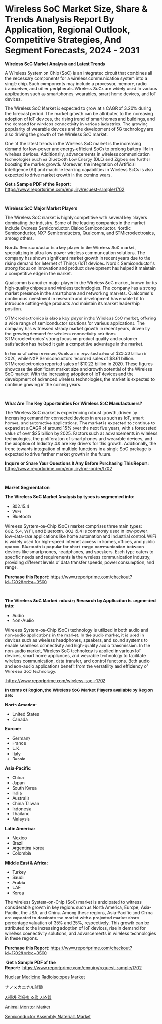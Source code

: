 <p><h1>Wireless SoC Market Size, Share & Trends Analysis Report By Application, Regional Outlook, Competitive Strategies, And Segment Forecasts, 2024 - 2031</h1></p><p><strong>Wireless SoC Market Analysis and Latest Trends</strong></p>
<p><p>A Wireless System on Chip (SoC) is an integrated circuit that combines all the necessary components for a wireless communication system into a single chip. Such components may include a processor, memory, radio transceiver, and other peripherals. Wireless SoCs are widely used in various applications such as smartphones, wearables, smart home devices, and IoT devices.</p><p>The Wireless SoC Market is expected to grow at a CAGR of 3.20% during the forecast period. The market growth can be attributed to the increasing adoption of IoT devices, the rising trend of smart homes and buildings, and the demand for wireless connectivity in various industries. The growing popularity of wearable devices and the development of 5G technology are also driving the growth of the Wireless SoC market.</p><p>One of the latest trends in the Wireless SoC market is the increasing demand for low-power and energy-efficient SoCs to prolong battery life in wireless devices. Additionally, advancements in wireless communication technologies such as Bluetooth Low Energy (BLE) and Zigbee are further boosting the market growth. Moreover, the integration of Artificial Intelligence (AI) and machine learning capabilities in Wireless SoCs is also expected to drive market growth in the coming years.</p></p>
<p><strong>Get a Sample PDF of the Report:&nbsp;</strong> <a href="https://www.reportprime.com/enquiry/request-sample/1702">https://www.reportprime.com/enquiry/request-sample/1702</a></p>
<p>&nbsp;</p>
<p><strong>Wireless SoC Major Market Players</strong></p>
<p><p>The Wireless SoC market is highly competitive with several key players dominating the industry. Some of the leading companies in the market include Cypress Semiconductor, Dialog Semiconductor, Nordic Semiconductor, NXP Semiconductors, Qualcomm, and STMicroelectronics, among others.</p><p>Nordic Semiconductor is a key player in the Wireless SoC market, specializing in ultra-low power wireless communication solutions. The company has shown significant market growth in recent years due to the rising demand for Internet of Things (IoT) devices. Nordic Semiconductor's strong focus on innovation and product development has helped it maintain a competitive edge in the market.</p><p>Qualcomm is another major player in the Wireless SoC market, known for its high-quality chipsets and wireless technologies. The company has a strong market presence in the smartphone and networking markets. Qualcomm's continuous investment in research and development has enabled it to introduce cutting-edge products and maintain its market leadership position.</p><p>STMicroelectronics is also a key player in the Wireless SoC market, offering a wide range of semiconductor solutions for various applications. The company has witnessed steady market growth in recent years, driven by the growing demand for wireless connectivity solutions. STMicroelectronics' strong focus on product quality and customer satisfaction has helped it gain a competitive advantage in the market.</p><p>In terms of sales revenue, Qualcomm reported sales of $23.53 billion in 2020, while NXP Semiconductors recorded sales of $8.61 billion. STMicroelectronics reported sales of $10.22 billion in 2020. These figures showcase the significant market size and growth potential of the Wireless SoC market. With the increasing adoption of IoT devices and the development of advanced wireless technologies, the market is expected to continue growing in the coming years.</p></p>
<p>&nbsp;</p>
<p><strong>What Are The Key Opportunities For Wireless SoC Manufacturers?</strong></p>
<p><p>The Wireless SoC market is experiencing robust growth, driven by increasing demand for connected devices in areas such as IoT, smart homes, and automotive applications. The market is expected to continue to expand at a CAGR of around 15% over the next five years, with a forecasted value of over $25 billion by 2025. Factors such as advancements in wireless technologies, the proliferation of smartphones and wearable devices, and the adoption of Industry 4.0 are key drivers for this growth. Additionally, the trend towards integration of multiple functions in a single SoC package is expected to drive further market growth in the future.</p></p>
<p><strong>Inquire or Share Your Questions If Any Before Purchasing This Report:</strong> <a href="https://www.reportprime.com/enquiry/pre-order/1702">https://www.reportprime.com/enquiry/pre-order/1702</a></p>
<p>&nbsp;</p>
<p><strong>Market Segmentation</strong></p>
<p><strong>The Wireless SoC Market Analysis by types is segmented into:</strong></p>
<p><ul><li>802.15.4</li><li>WiFi</li><li>Bluetooth</li></ul></p>
<p><p>Wireless System-on-Chip (SoC) market comprises three main types: 802.15.4, WiFi, and Bluetooth. 802.15.4 is commonly used in low-power, low-data-rate applications like home automation and industrial control. WiFi is widely used for high-speed internet access in homes, offices, and public spaces. Bluetooth is popular for short-range communication between devices like smartphones, headphones, and speakers. Each type caters to specific needs and requirements in the wireless communication industry, providing different levels of data transfer speeds, power consumption, and range.</p></p>
<p><strong>Purchase this Report:&nbsp;</strong><a href="https://www.reportprime.com/checkout?id=1702&price=3590">https://www.reportprime.com/checkout?id=1702&price=3590</a></p>
<p>&nbsp;</p>
<p><strong>The Wireless SoC Market Industry Research by Application is segmented into:</strong></p>
<p><ul><li>Audio</li><li>Non-Audio</li></ul></p>
<p><p>Wireless System-on-Chip (SoC) technology is utilized in both audio and non-audio applications in the market. In the audio market, it is used in devices such as wireless headphones, speakers, and sound systems to enable seamless connectivity and high-quality audio transmission. In the non-audio market, Wireless SoC technology is applied in various IoT devices, smart home appliances, and wearable technology to facilitate wireless communication, data transfer, and control functions. Both audio and non-audio applications benefit from the versatility and efficiency of Wireless SoC technology.</p></p>
<p><a href="https://www.reportprime.com/wireless-soc-r1702">&nbsp;https://www.reportprime.com/wireless-soc-r1702</a></p>
<p><strong>In terms of Region, the Wireless SoC Market Players available by Region are:</strong></p>
<p>
    <p> <strong> North America: </strong>
        <ul>
            <li>United States</li>
            <li>Canada</li>
        </ul>
        </p> 
    <p> <strong> Europe: </strong>
        <ul>
            <li>Germany</li>
            <li>France</li>
            <li>U.K.</li>
            <li>Italy</li>
            <li>Russia</li>
        </ul>
        </p> 
    <p> <strong> Asia-Pacific: </strong>
        <ul>
            <li>China</li>
            <li>Japan</li>
            <li>South Korea</li>
            <li>India</li>
            <li>Australia</li>
            <li>China Taiwan</li>
            <li>Indonesia</li>
            <li>Thailand</li>
            <li>Malaysia</li>
        </ul>
        </p> 
    <p> <strong> Latin America: </strong>
        <ul>
            <li>Mexico</li>
            <li>Brazil</li>
            <li>Argentina Korea</li>
            <li>Colombia</li>
        </ul>
        </p> 
    <p> <strong> Middle East & Africa: </strong>
        <ul>
            <li>Turkey</li>
            <li>Saudi</li>
            <li>Arabia</li>
            <li>UAE</li>
            <li>Korea</li>
        </ul>
    </p>
    </p>
<p><p>The wireless System-on-Chip (SoC) market is anticipated to witness considerable growth in key regions such as North America, Europe, Asia-Pacific, the USA, and China. Among these regions, Asia-Pacific and China are expected to dominate the market with a projected market share percentage valuation of 35% and 25%, respectively. This growth can be attributed to the increasing adoption of IoT devices, rise in demand for wireless connectivity solutions, and advancements in wireless technologies in these regions.</p></p>
<p><strong>Purchase this Report: </strong><a href="https://www.reportprime.com/checkout?id=1702&price=3590">https://www.reportprime.com/checkout?id=1702&price=3590</a></p>
<p>&nbsp;<strong>Get a Sample PDF of the Report:&nbsp;&nbsp;</strong><a href="https://www.reportprime.com/enquiry/request-sample/1702">https://www.reportprime.com/enquiry/request-sample/1702</a></p>
<p><strong></strong></p>
<p><p><a href="https://medium.com/@danielwardb654202/global-nuclear-medicine-radioisotopes-industry-types-applications-market-players-regional-f9e9535cb071?postPublishedType=initial">Nuclear Medicine Radioisotopes Market</a></p><p><a href="https://github.com/JessKilback/Market-Research-Report-List-2/blob/main/712134682422.md">ナノメカニカル試験</a></p><p><a href="https://github.com/risastia4/Market-Research-Report-List-2/blob/main/9606819102403.md">자동차 적응형 조명 시스템</a></p><p><a href="https://medium.com/@sk99912151/animal-monitor-market-growth-market-segmentation-and-regional-analysis-global-forecast-2031-e600baea25c5">Animal Monitor Market</a></p><p><a href="https://github.com/rakibtthstu9900/Market-Research-Report-List-2/blob/main/semiconductor-assembly-materials-market.md">Semiconductor Assembly Materials Market</a></p></p>